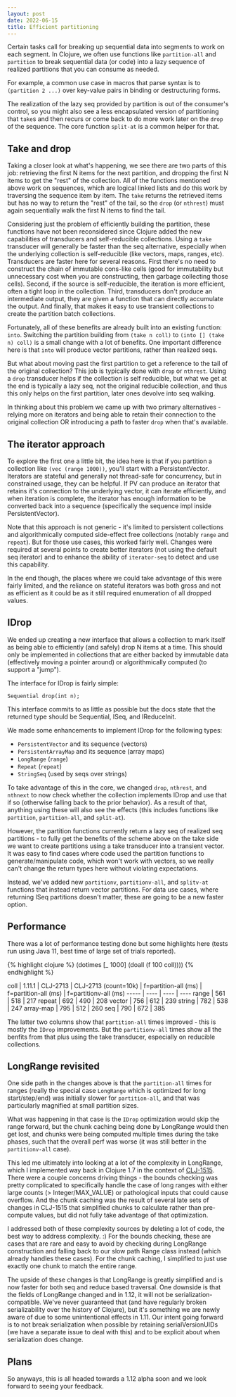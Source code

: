 ```yaml
---
layout: post
date: 2022-06-15
title: Efficient partitioning
---
```


Certain tasks call for breaking up sequential data into segments to work on each segment. In Clojure, we often use functions like `partition-all` and `partition` to break sequential data (or code) into a lazy sequence of realized partitions that you can consume as needed. 

For example, a common use case in macros that parse syntax is to `(partition 2 ...)` over key-value pairs in binding or destructuring forms.

The realization of the lazy seq provided by partition is out of the consumer's control, so you might also see a less encapsulated version of partitioning that `take`s and then recurs or come back to do more work later on the `drop` of the sequence. The core function `split-at` is a common helper for that.

## Take and drop

Taking a closer look at what's happening, we see there are two parts of this job: retrieving the first N items for the next partition, and dropping the first N items to get the "rest" of the collection. All of the functions mentioned above work on sequences, which are logical linked lists and do this work by traversing the sequence item by item. The `take` returns the retrieved items but has no way to return the "rest" of the tail, so the `drop` (or `nthrest`) must again sequentially walk the first N items to find the tail.

Considering just the problem of efficiently building the partition, these functions have not been reconsidered since Clojure added the new capabilities of transducers and self-reducible collections. Using a `take` transducer will generally be faster than the seq alternative, especially when the underlying collection is self-reducible (like vectors, maps, ranges, etc). Transducers are faster here for several reasons. First there's no need to construct the chain of immutable cons-like cells (good for immutability but unnecessary cost when you are constructing, then garbage collecting those cells). Second, if the source is self-reducible, the iteration is more efficient, often a tight loop in the collection. Third, transducers don't produce an intermediate output, they are given a function that can directly accumulate the output. And finally, that makes it easy to use transient collections to create the partition batch collections.

Fortunately, all of these benefits are already built into an existing function: `into`. Switching the partition building from `(take n coll)` to `(into [] (take n) coll)` is a small change with a lot of benefits. One important difference here is that `into` will produce vector partitions, rather than realized seqs.

But what about moving past the first partition to get a reference to the tail of the original collection? This job is typically done with `drop` or `nthrest`. Using a `drop` transducer helps if the collection is self reducible, but what we get at the end is typically a lazy seq, not the original reducible collection, and thus this only helps on the first partition, later ones devolve into seq walking.

In thinking about this problem we came up with two primary alternatives - relying more on iterators and being able to retain their connection to the original collection OR introducing a path to faster `drop` when that's available. 

## The iterator approach

To explore the first one a little bit, the idea here is that if you partition a collection like `(vec (range 1000))`, you'll start with a PersistentVector. Iterators are stateful and generally not thread-safe for concurrency, but in constrained usage, they can be helpful. If PV can produce an iterator that retains it's connection to the underlying vector, it can iterate efficiently, and when iteration is complete, the iterator has enough information to be converted back into a sequence (specifically the sequence impl inside PersistentVector).

Note that this approach is not generic - it's limited to persistent collections and algorithmically computed side-effect free collections (notably `range` and `repeat`). But for those use cases, this worked fairly well. Changes were required at several points to create better iterators (not using the default seq iterator) and to enhance the ability of `iterator-seq` to detect and use this capability.

In the end though, the places where we could take advantage of this were fairly limited, and the reliance on stateful iterators was both gross and not as efficient as it could be as it still required enumeration of all dropped values.

## IDrop

We ended up creating a new interface that allows a collection to mark itself as being able to efficiently (and safely) drop N items at a time. This should only be implemented in collections that are either backed by immutable data (effectively moving a pointer around) or algorithmically computed (to support a "jump"). 

The interface for IDrop is fairly simple:

```
Sequential drop(int n);
```

This interface commits to as little as possible but the docs state that the returned type should be Sequential, ISeq, and IReduceInit. 

We made some enhancements to implement IDrop for the following types:

* `PersistentVector` and its sequence (vectors)
* `PersistentArrayMap` and its sequence (array maps)
* `LongRange` (`range`)
* `Repeat` (`repeat`)
* `StringSeq` (used by seqs over strings)

To take advantage of this in the core, we changed `drop`, `nthrest`, and `nthnext` to now check whether the collection implements IDrop and use that if so (otherwise falling back to the prior behavior). As a result of that, anything using these will also see the effects (this includes functions like `partition`, `partition-all`, and `split-at`).

However, the partition functions currently return a lazy seq of realized seq partitions - to fully get the benefits of the scheme above on the take side we want to create partitions using a take transducer into a transient vector. It was easy to find cases where code used the partition functions to generate/manipulate code, which won't work with vectors, so we really can't change the return types here without violating expectations.

Instead, we've added new `partitionv`, `partitionv-all`, and `splitv-at` functions that instead return vector partitions. For data use cases, where returning ISeq partitions doesn't matter, these are going to be a new faster option.

## Performance

There was a lot of performance testing done but some highlights here (tests run using Java 11, best time of large set of trials reported).

{% highlight clojure %}
(dotimes [_ 1000]
  (doall
    (f 100 coll))))
{% endhighlight %}

coll | 1.11.1 | CLJ-2713 | CLJ-2713
(count=10k) | f=partition-all (ms) | f=partition-all (ms) | f=partitionv-all (ms)
----- | ---- | ---- | ----
range | 561 | 518 | 217
repeat | 692 | 490 | 208
vector | 756 | 612 | 239
string | 782 | 538 | 247
array-map | 795 | 512 | 260
seq | 790 | 672 | 385

The latter two columns show that `partition-all` times improved - this is mostly the `IDrop` improvements. But the `partitionv-all` times show all the benfits from that plus using the take transducer, especially on reducible collections.

## LongRange revisited

One side path in the changes above is that the `partition-all` times for ranges (really the special case `LongRange` which is optimized for long start/step/end) was initially slower for `partition-all`, and that was particularly magnified at small partition sizes.

What was happening in that case is the `IDrop` optimization would skip the range forward, but the chunk caching being done by LongRange would then get lost, and chunks were being computed multiple times during the take phases, such that the overall perf was worse (it was still better in the `partitionv-all` case).

This led me ultimately into looking at a lot of the complexity in LongRange, which I implemented way back in Clojure 1.7 in the context of [CLJ-1515](https://clojure.atlassian.net/browse/CLJ-1515). There were a couple concerns driving things - the bounds checking was pretty complicated to specifically handle the case of long ranges with either large counts (> Integer/MAX_VALUE) or pathological inputs that could cause overflow. And the chunk caching was the result of several late sets of changes in CLJ-1515 that simplified chunks to calculate rather than pre-compute values, but did not fully take advantage of that optimization. 

I addressed both of these complexity sources by deleting a lot of code, the best way to address complexity. :) For the bounds checking, these are cases that are rare and easy to avoid by checking during LongRange construction and falling back to our slow path Range class instead (which already handles these cases). For the chunk caching, I simplified to just use exactly one chunk to match the entire range.

The upside of these changes is that LongRange is greatly simplified and is now faster for both seq and reduce based traversal. One downside is that the fields of LongRange changed and in 1.12, it will not be serialization-compatible. We've never guaranteed that (and have regularly broken serializability over the history of Clojure), but it's something we are newly aware of due to some unintentional effects in 1.11. Our intent going forward is to not break serialization when possible by retaining serialVersionUIDs (we have a separate issue to deal with this) and to be explicit about when serialization does change.

## Plans

So anyways, this is all headed towards a 1.12 alpha soon and we look forward to seeing your feedback.